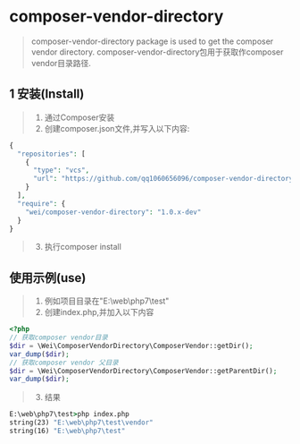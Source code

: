 # composer-vendor-directory

> composer-vendor-directory  package is used to get the composer vendor directory.
> composer-vendor-directory包用于获取作composer vendor目录路径.


## 1 安装(Install)
> 1. 通过Composer安装
> 2. 创建composer.json文件,并写入以下内容:

```php
{
  "repositories": [
    {
      "type": "vcs",
      "url": "https://github.com/qq1060656096/composer-vendor-directory.git"
    }
  ],
  "require": {
    "wei/composer-vendor-directory": "1.0.x-dev"
  }
}
```
> 3. 执行composer install

## 使用示例(use)
> 1. 例如项目目录在"E:\web\php7\test"
> 2. 创建index.php,并加入以下内容

```php
<?php
// 获取composer vendor目录
$dir = \Wei\ComposerVendorDirectory\ComposerVendor::getDir();
var_dump($dir);
// 获取composer vendor 父目录
$dir = \Wei\ComposerVendorDirectory\ComposerVendor::getParentDir();
var_dump($dir);
```

> 3. 结果
```cmd
E:\web\php7\test>php index.php
string(23) "E:\web\php7\test\vendor"
string(16) "E:\web\php7\test"
```